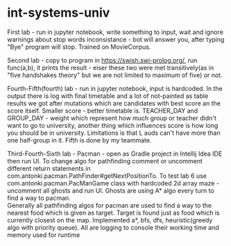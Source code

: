 # int-systems-univ
First lab - run in jupyter notebook, write something to input, wait and ignore warnings about stop words inconsistance - bot will answer you, after typing "Bye" program will stop. Trained on MovieCorpus.  
  
Second lab - copy to program in https://swish.swi-prolog.org/, run func(a,b), it prints the result - eiser these two were met transitively(as in "five handshakes theory" but we are not limited to maximum of five) or not.   
  
Fourth-Fifth(fourth) lab - run in jupyter notebook, input is hardcoded. In the output there is log with final timetable and a lot of not-painted as table results we got after mutations which are candidates with best score an the score itself. Smaller score - better timetable is. TEACHER_DAY and GROUP_DAY - weight which represent how much group or teacher didn't want to go to university, another thing which influences score is how long  you should be in university. Limitations is that L auds can't have more than one half-group in it. Fifth is done by my teammate.    
  
Third-Fourth-Sixth lab - Pacman - open as Gradle project in Intellij Idea IDE then run UI. To change algo for pathfinding comment or uncomment different return statements in com.antonki.pacman.PathFinder#getNextPositionTo. To test lab 6 use com.antonki.pacman.PacManGame class with hardcoded 2d array maze - uncomment all ghosts and run UI. Ghosts are using A* algo every turn to find a way to pacman.  
Generally all pathfinding algos for pacman are used to find a way to the nearest food which is given as target. Target is found just as food which is currently closest on the map. Implemented a*, bfs, dfs, heuristic(greedy algo with priority queue). All are logging to console their working time and memory used for runtime
